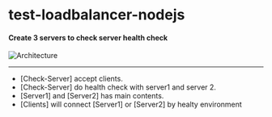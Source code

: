 # test-loadbalancer-nodejs

#### Create 3 servers to check server health check

![Architecture](https://i.imgur.com/7HuWq45.png)

---
- [Check-Server] accept clients.
- [Check-Server] do health check with server1 and server 2.
- [Server1] and [Server2] has main contents.
- [Clients] will connect [Server1] or [Server2] by healty environment